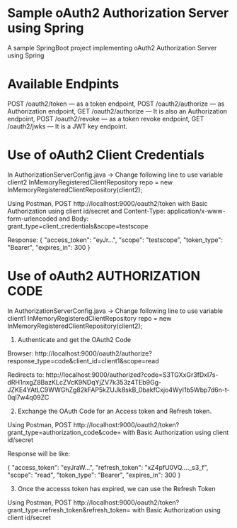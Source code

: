 # Sample oAuth2 Authorization Server using Spring

A sample SpringBoot project implementing oAuth2 Authorization Server using Spring

# Available Endpints

POST /oauth2/token — as a token endpoint,
POST /oauth2/authorize — as Authorization endpoint,
GET /oauth2/authorize — It is also an Authorization endpoint,
POST /oauth2/revoke — as a token revoke endpoint,
GET /oauth2/jwks — It is a JWT key endpoint.

# Use of oAuth2 Client Credentials 

In AuthorizationServerConfig.java -> Change following line to use variable client2
InMemoryRegisteredClientRepository repo = new InMemoryRegisteredClientRepository(client2);

Using Postman, 
POST http://localhost:9000/oauth2/token
with Basic Authorization using client id/secret
and Content-Type: application/x-www-form-urlencoded
and Body: grant_type=client_credentials&scope=testscope

Response:
{
    "access_token": "eyJr...",
    "scope": "testscope",
    "token_type": "Bearer",
    "expires_in": 300
}

# Use of oAuth2 AUTHORIZATION CODE

In AuthorizationServerConfig.java -> Change following line to use variable client1
InMemoryRegisteredClientRepository repo = new InMemoryRegisteredClientRepository(client2);

1. Authenticate and get the OAuth2 Code

Browser: http://localhost:9000/oauth2/authorize?response_type=code&client_id=client1&scope=read

Redirects to:  http://localhost:9000/authorized?code=S3TGXxGr3fDxl7s-dRH1nxgZ8BazKLcZVcK9NDqYjZV7k353z4TEb9Gg-JZKE4YAtLC9WWGhZg82kFAP5kZUJk8skB_0bakfCxjo4WyI1b5Wbp7d6n-t-0ql7w4q09ZC
 
2. Exchange the OAuth Code for an Access token and Refresh token.

Using Postman, 
POST http://localhost:9000/oauth2/token?grant_type=authorization_code&code=<Auth Code in above URL>
with Basic Authorization using client id/secret

Response will be like:

{
    "access_token": "eyJraW...",
    "refresh_token": "xZ4pfU0VQ...._s3_f",
    "scope": "read",
    "token_type": "Bearer",
    "expires_in": 300
}

3. Once the accesss token has expired, we can use the Refresh Token

Using Postman, 
POST http://localhost:9000/oauth2/token?grant_type=refresh_token&refresh_token=<Refresh token from above response payload>
with Basic Authorization using client id/secret
